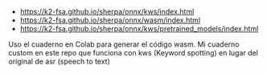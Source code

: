 - https://k2-fsa.github.io/sherpa/onnx/kws/index.html
- https://k2-fsa.github.io/sherpa/onnx/wasm/index.html
- https://k2-fsa.github.io/sherpa/onnx/kws/pretrained_models/index.html

Uso el cuaderno en Colab para generar el código wasm. Mi cuaderno custom en este repo que funciona con kws (Keyword spotting) en lugar del original de asr (speech to text)
